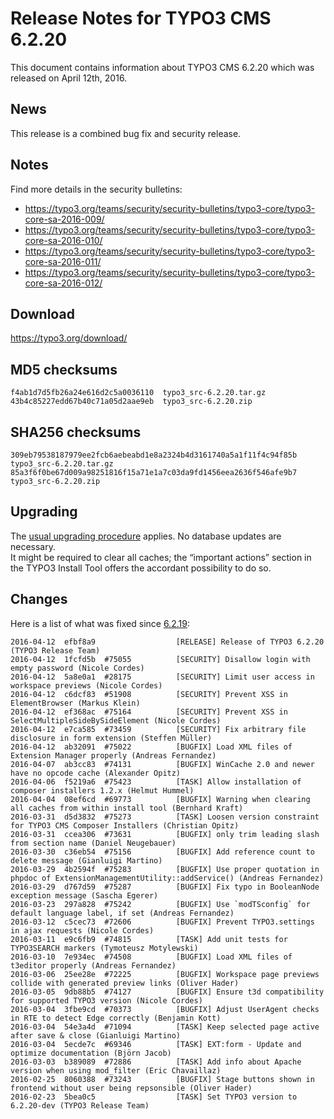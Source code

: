 Release Notes for TYPO3 CMS 6.2.20
==================================

This document contains information about TYPO3 CMS 6.2.20 which was
released on April 12th, 2016.

News
----

This release is a combined bug fix and security release.

Notes
-----

Find more details in the security bulletins:

-   <https://typo3.org/teams/security/security-bulletins/typo3-core/typo3-core-sa-2016-009/>
-   <https://typo3.org/teams/security/security-bulletins/typo3-core/typo3-core-sa-2016-010/>
-   <https://typo3.org/teams/security/security-bulletins/typo3-core/typo3-core-sa-2016-011/>
-   <https://typo3.org/teams/security/security-bulletins/typo3-core/typo3-core-sa-2016-012/>

Download
--------

<https://typo3.org/download/>

MD5 checksums
-------------

    f4ab1d7d5fb26a24e616d2c5a0036110  typo3_src-6.2.20.tar.gz
    43b4c85227edd67b40c71a05d2aae9eb  typo3_src-6.2.20.zip

SHA256 checksums
----------------

    309eb79538187979ee2fcb6aebeabd1e8a2324b4d3161740a5a1f11f4c94f85b  typo3_src-6.2.20.tar.gz
    85a3f6f0be67d009a98251816f15a71e1a7c03da9fd1456eea2636f546afe9b7  typo3_src-6.2.20.zip

Upgrading
---------

The [usual upgrading
procedure](https://docs.typo3.org/typo3cms/InstallationGuide/) applies.
No database updates are necessary.\
It might be required to clear all caches; the “important actions”
section in the TYPO3 Install Tool offers the accordant possibility to do
so.

Changes
-------

Here is a list of what was fixed since
[6.2.19](TYPO3_CMS_6.2.19 "wikilink"):

    2016-04-12  efbf8a9                  [RELEASE] Release of TYPO3 6.2.20 (TYPO3 Release Team)
    2016-04-12  1fcfd5b  #75055          [SECURITY] Disallow login with empty password (Nicole Cordes)
    2016-04-12  5a8e0a1  #28175          [SECURITY] Limit user access in workspace previews (Nicole Cordes)
    2016-04-12  c6dcf83  #51908          [SECURITY] Prevent XSS in ElementBrowser (Markus Klein)
    2016-04-12  ef368ac  #75164          [SECURITY] Prevent XSS in SelectMultipleSideBySideElement (Nicole Cordes)
    2016-04-12  e7ca585  #73459          [SECURITY] Fix arbitrary file disclosure in form extension (Steffen Müller)
    2016-04-12  ab32091  #75022          [BUGFIX] Load XML files of Extension Manager properly (Andreas Fernandez)
    2016-04-07  ab3cc83  #74131          [BUGFIX] WinCache 2.0 and newer have no opcode cache (Alexander Opitz)
    2016-04-06  f5219a6  #75423          [TASK] Allow installation of composer installers 1.2.x (Helmut Hummel)
    2016-04-04  08ef6cd  #69773          [BUGFIX] Warning when clearing all caches from within install tool (Bernhard Kraft)
    2016-03-31  d5d3832  #75273          [TASK] Loosen version constraint for TYPO3 CMS Composer Installers (Christian Opitz)
    2016-03-31  ccea306  #73631          [BUGFIX] only trim leading slash from section name (Daniel Neugebauer)
    2016-03-30  c36eb54  #75156          [BUGFIX] Add reference count to delete message (Gianluigi Martino)
    2016-03-29  4b2594f  #75283          [BUGFIX] Use proper quotation in phpdoc of ExtensionManagementUtility::addService() (Andreas Fernandez)
    2016-03-29  d767d59  #75287          [BUGFIX] Fix typo in BooleanNode exception message (Sascha Egerer)
    2016-03-23  297a828  #75242          [BUGFIX] Use `modTSconfig` for default language label, if set (Andreas Fernandez)
    2016-03-12  c5cec73  #72606          [BUGFIX] Prevent TYPO3.settings in ajax requests (Nicole Cordes)
    2016-03-11  e9c6fb9  #74815          [TASK] Add unit tests for TYPO3SEARCH markers (Tymoteusz Motylewski)
    2016-03-10  7e934ec  #74508          [BUGFIX] Load XML files of t3editor properly (Andreas Fernandez)
    2016-03-06  25ee28e  #72225          [BUGFIX] Workspace page previews collide with generated preview links (Oliver Hader)
    2016-03-05  9db88b5  #74127          [BUGFIX] Ensure t3d compatibility for supported TYPO3 version (Nicole Cordes)
    2016-03-04  3fbe9cd  #70373          [BUGFIX] Adjust UserAgent checks in RTE to detect Edge correctly (Benjamin Kott)
    2016-03-04  54e3a4d  #71094          [TASK] Keep selected page active after save & close (Gianluigi Martino)
    2016-03-04  5ecde7c  #69346          [TASK] EXT:form - Update and optimize documentation (Björn Jacob)
    2016-03-03  b389089  #72886          [TASK] Add info about Apache version when using mod_filter (Eric Chavaillaz)
    2016-02-25  8060388  #73243          [BUGFIX] Stage buttons shown in frontend without user being repsonsible (Oliver Hader)
    2016-02-23  5bea0c5                  [TASK] Set TYPO3 version to 6.2.20-dev (TYPO3 Release Team)


